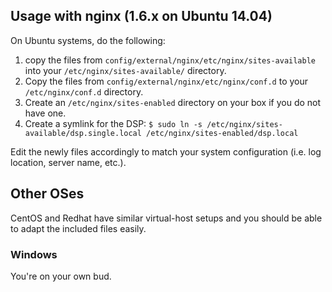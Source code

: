## Usage with nginx (1.6.x on Ubuntu 14.04)
On Ubuntu systems, do the following:

 1. copy the files from `config/external/nginx/etc/nginx/sites-available` into your `/etc/nginx/sites-available/` directory.
 2. Copy the files from `config/external/nginx/etc/nginx/conf.d` to your `/etc/nginx/conf.d` directory.
 3. Create an `/etc/nginx/sites-enabled` directory on your box if you do not have one.
 4. Create a symlink for the DSP: `$ sudo ln -s /etc/nginx/sites-available/dsp.single.local /etc/nginx/sites-enabled/dsp.local`

Edit the newly files accordingly to match your system configuration (i.e. log location, server name, etc.).

## Other OSes
CentOS and Redhat have similar virtual-host setups and you should be able to adapt the included files easily.

### Windows
You're on your own bud.
